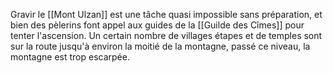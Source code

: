 Gravir le [[Mont Ulzan]] est une tâche quasi impossible sans préparation, et bien des pèlerins font appel aux guides de la [[Guilde des Cîmes]] pour tenter l'ascension. Un certain nombre de villages étapes et de temples sont sur la route jusqu'à environ la moitié de la montagne, passé ce niveau, la montagne est trop escarpée.